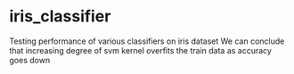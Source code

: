 # iris_classifier
Testing performance of various classifiers on iris dataset
We can conclude that increasing degree of svm kernel overfits the train data as accuracy goes down
